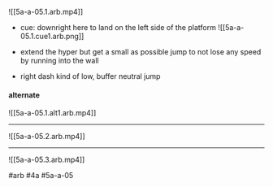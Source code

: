 

![[5a-a-05.1.arb.mp4]]

- cue: downright here to land on the left side of the platform
![[5a-a-05.1.cue1.arb.png]]

- extend the hyper but get a small as possible jump to not lose any speed by running into the wall
- right dash kind of low, buffer neutral jump

#### alternate
![[5a-a-05.1.alt1.arb.mp4]]

---

![[5a-a-05.2.arb.mp4]]

---

![[5a-a-05.3.arb.mp4]]

#arb #4a #5a-a-05

